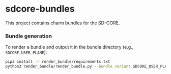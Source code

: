 # sdcore-bundles

This project contains charm bundles for the SD-CORE.

### Bundle generation

To render a bundle and output it in the bundle directory (e.g., `SDCORE_USER_PLANE`):

```bash
pip3 install -r render_bundle/requirements.txt
python3 render_bundle/render_bundle.py --bundle_variant SDCORE_USER_PLANE --output_file bundle/bundle.yaml
```
